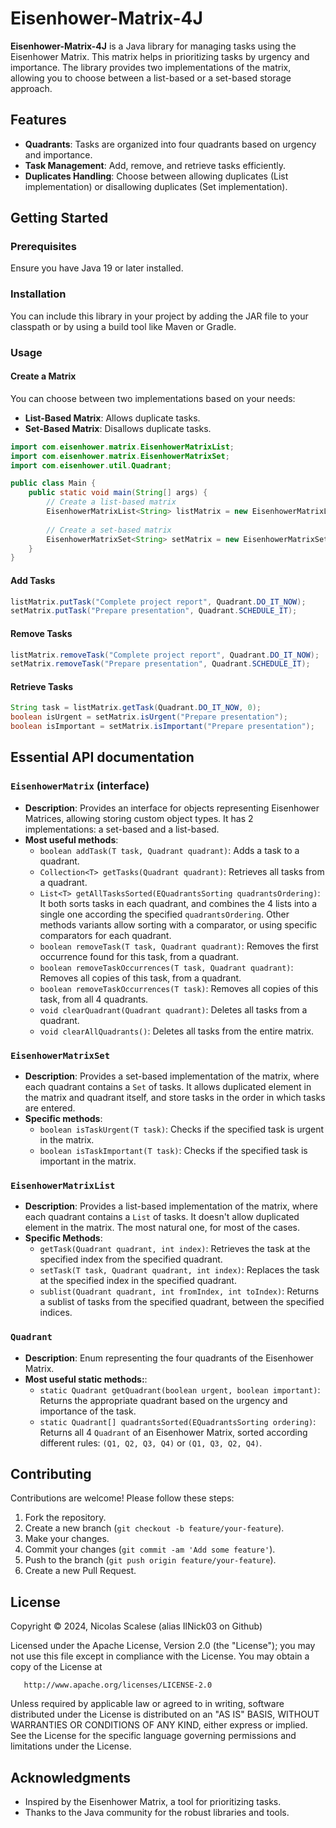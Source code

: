 # Eisenhower-Matrix-4J

**Eisenhower-Matrix-4J** is a Java library for managing tasks using the Eisenhower Matrix. This matrix helps in prioritizing tasks by urgency and importance. The library provides two implementations of the matrix, allowing you to choose between a list-based or a set-based storage approach.


## Features

- **Quadrants**: Tasks are organized into four quadrants based on urgency and importance.
- **Task Management**: Add, remove, and retrieve tasks efficiently.
- **Duplicates Handling**: Choose between allowing duplicates (List implementation) or disallowing duplicates (Set implementation).


## Getting Started

### Prerequisites

Ensure you have Java 19 or later installed.

### Installation

You can include this library in your project by adding the JAR file to your classpath or by using a build tool like Maven or Gradle.

### Usage

#### Create a Matrix

You can choose between two implementations based on your needs:

- **List-Based Matrix**: Allows duplicate tasks.
- **Set-Based Matrix**: Disallows duplicate tasks.

```java
import com.eisenhower.matrix.EisenhowerMatrixList;
import com.eisenhower.matrix.EisenhowerMatrixSet;
import com.eisenhower.util.Quadrant;

public class Main {
    public static void main(String[] args) {
        // Create a list-based matrix
        EisenhowerMatrixList<String> listMatrix = new EisenhowerMatrixList<>();
        
        // Create a set-based matrix
        EisenhowerMatrixSet<String> setMatrix = new EisenhowerMatrixSet<>();
    }
}
```

#### Add Tasks

```java
listMatrix.putTask("Complete project report", Quadrant.DO_IT_NOW);
setMatrix.putTask("Prepare presentation", Quadrant.SCHEDULE_IT);
```

#### Remove Tasks

```java
listMatrix.removeTask("Complete project report", Quadrant.DO_IT_NOW);
setMatrix.removeTask("Prepare presentation", Quadrant.SCHEDULE_IT);
```

#### Retrieve Tasks

```java
String task = listMatrix.getTask(Quadrant.DO_IT_NOW, 0);
boolean isUrgent = setMatrix.isUrgent("Prepare presentation");
boolean isImportant = setMatrix.isImportant("Prepare presentation");
```


## Essential API documentation

### `EisenhowerMatrix` (interface)
- **Description**: Provides an interface for objects representing Eisenhower Matrices, allowing storing custom object types. It has 2 implementations: a set-based and a list-based.
- **Most useful methods**:
  - `boolean addTask(T task, Quadrant quadrant)`: Adds a task to a quadrant.
  - `Collection<T> getTasks(Quadrant quadrant)`: Retrieves all tasks from a quadrant.
  - `List<T> getAllTasksSorted(EQuadrantsSorting quadrantsOrdering)`: It both sorts tasks in each quadrant, and combines the 4 lists into a single one according the specified `quadrantsOrdering`. Other methods variants allow sorting with a comparator, or using specific comparators for each quadrant.
  - `boolean removeTask(T task, Quadrant quadrant)`: Removes the first occurrence found for this task, from a quadrant.
  - `boolean removeTaskOccurrences(T task, Quadrant quadrant)`: Removes all copies of this task, from a quadrant.
  - `boolean removeTaskOccurrences(T task)`: Removes all copies of this task, from all 4 quadrants.
  - `void clearQuadrant(Quadrant quadrant)`: Deletes all tasks from a quadrant.
  - `void clearAllQuadrants()`: Deletes all tasks from the entire matrix.

### `EisenhowerMatrixSet`

- **Description**: Provides a set-based implementation of the matrix, where each quadrant contains a `Set` of tasks. It allows duplicated element in the matrix and quadrant itself, and store tasks in the order in which tasks are entered.
- **Specific methods**:
  - `boolean isTaskUrgent(T task)`: Checks if the specified task is urgent in the matrix.
  - `boolean isTaskImportant(T task)`: Checks if the specified task is important in the matrix.
 
### `EisenhowerMatrixList`
- **Description**: Provides a list-based implementation of the matrix, where each quadrant contains a `List` of tasks. It doesn't allow duplicated element in the matrix. The most natural one, for most of the cases.
- **Specific Methods**:
  - `getTask(Quadrant quadrant, int index)`: Retrieves the task at the specified index from the specified quadrant.
  - `setTask(T task, Quadrant quadrant, int index)`: Replaces the task at the specified index in the specified quadrant.
  - `sublist(Quadrant quadrant, int fromIndex, int toIndex)`: Returns a sublist of tasks from the specified quadrant, between the specified indices.

### `Quadrant`
- **Description**: Enum representing the four quadrants of the Eisenhower Matrix.
- **Most useful static methods:**:
  - `static Quadrant getQuadrant(boolean urgent, boolean important)`: Returns the appropriate quadrant based on the urgency and importance of the task.
  - `static Quadrant[] quadrantsSorted(EQuadrantsSorting ordering)`: Returns all 4 `Quadrant` of an Eisenhower Matrix, sorted according different rules: `(Q1, Q2, Q3, Q4)` or `(Q1, Q3, Q2, Q4)`.



## Contributing

Contributions are welcome! Please follow these steps:

1. Fork the repository.
2. Create a new branch (`git checkout -b feature/your-feature`).
3. Make your changes.
4. Commit your changes (`git commit -am 'Add some feature'`).
5. Push to the branch (`git push origin feature/your-feature`).
6. Create a new Pull Request.



## License

Copyright © 2024, Nicolas Scalese (alias IlNick03 on Github)

   Licensed under the Apache License, Version 2.0 (the "License");
   you may not use this file except in compliance with the License.
   You may obtain a copy of the License at

       http://www.apache.org/licenses/LICENSE-2.0

   Unless required by applicable law or agreed to in writing, software
   distributed under the License is distributed on an "AS IS" BASIS,
   WITHOUT WARRANTIES OR CONDITIONS OF ANY KIND, either express or implied.
   See the License for the specific language governing permissions and
   limitations under the License.


## Acknowledgments

- Inspired by the Eisenhower Matrix, a tool for prioritizing tasks.
- Thanks to the Java community for the robust libraries and tools.
